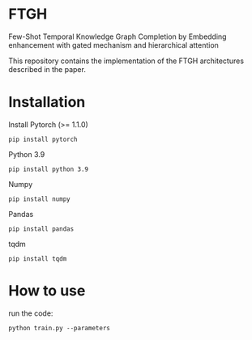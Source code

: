 # FTGH
Few-Shot Temporal Knowledge Graph Completion by Embedding enhancement with gated mechanism and hierarchical attention

This repository contains the implementation of the FTGH architectures described in the paper.
# Installation
 Install Pytorch (>= 1.1.0)
 ```
pip install pytorch
 ```
 Python 3.9
  ```
pip install python 3.9
  ```
 Numpy
  ```
pip install numpy
  ```
 Pandas
  ```
pip install pandas
  ```
 tqdm
  ```
pip install tqdm
  ```
# How to use
run the code:
```
python train.py --parameters
```


